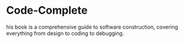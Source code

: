 # Code-Complete
his book is a comprehensive guide to software construction, covering everything from design to coding to debugging.
